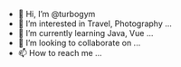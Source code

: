 - 👋 Hi, I’m @turbogym
- 👀 I’m interested in Travel, Photography ...
- 🌱 I’m currently learning Java, Vue ...
- 💞️ I’m looking to collaborate on ...
- 📫 How to reach me ...

<!---
turbogym/turbogym is a ✨ special ✨ repository because its `README.md` (this file) appears on your GitHub profile.
You can click the Preview link to take a look at your changes.
--->
